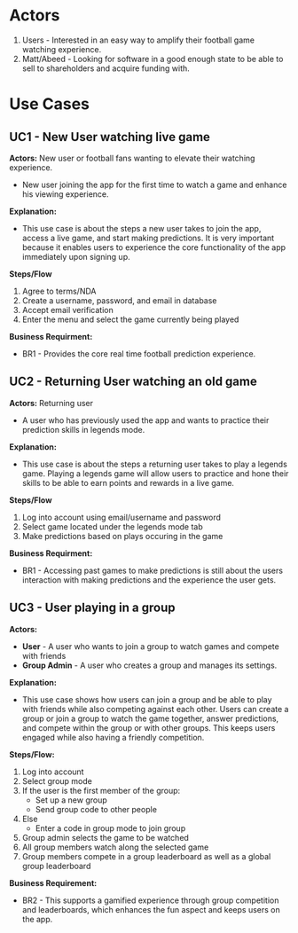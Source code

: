 # Actors
1. Users - Interested in an easy way to amplify their football game watching experience.
2. Matt/Abeed - Looking for software in a good enough state to be able to sell to shareholders and acquire funding with.

# Use Cases
## UC1 - New User watching live game
**Actors:** New user or football fans wanting to elevate their watching experience.
- New user joining the app for the first time to watch a game and enhance his viewing experience.

**Explanation:**
- This use case is about the steps a new user takes to join the app, access a live game, and start making predictions. It is very important because it enables users to experience the core functionality of the app immediately upon signing up.

**Steps/Flow**
1. Agree to terms/NDA
2. Create a username, password, and email in database
3. Accept email verification
4. Enter the menu and select the game currently being played

**Business Requirment:**
- BR1 - Provides the core real time football prediction experience.

## UC2 - Returning User watching an old game
**Actors:** Returning user
- A user who has previously used the app and wants to practice their prediction skills in legends mode.

**Explanation:**
- This use case is about the steps a returning user takes to play a legends game. Playing a legends game will allow users to practice and hone their skills to be able to earn points and rewards in a live game. 

**Steps/Flow**
1. Log into account using email/username and password
2. Select game located under the legends mode tab
3. Make predictions based on plays occuring in the game

**Business Requirment:**
- BR1 - Accessing past games to make predictions is still about the users interaction with making predictions and the experience the user gets.

## UC3 - User playing in a group
**Actors:** 
- **User** - A user who wants to join a group to watch games and compete with friends
- **Group Admin** - A user who creates a group and manages its settings.

**Explanation:**
- This use case shows how users can join a group and be able to play with friends while also competing against each other. Users can create a group or join a group to watch the game together, answer predictions, and compete within the group or with other groups. This keeps users engaged while also having a friendly competition.

**Steps/Flow:**
1. Log into account
2. Select group mode
3. If the user is the first member of the group:
    - Set up a new group
    - Send group code to other people 
4. Else
    - Enter a code in group mode to join group
5. Group admin selects the game to be watched
6. All group members watch along the selected game
7. Group members compete in a group leaderboard as well as a global group leaderboard

**Business Requirement:**
- BR2 - This supports a gamified experience through group competition and leaderboards, which enhances the fun aspect and keeps users on the app.
